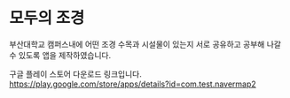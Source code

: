 # 모두의 조경

부산대학교 캠퍼스내에 어떤 조경 수목과 시설물이 있는지 서로 공유하고 공부해 나갈 수 있도록 앱을 제작하였습니다.

구글 플레이 스토어 다운로드 링크입니다. 
https://play.google.com/store/apps/details?id=com.test.navermap2
